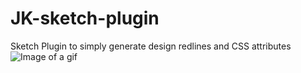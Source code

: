# JK-sketch-plugin
Sketch Plugin to simply generate design redlines and CSS attributes
![Image of a gif](https://liangpuhe.github.io/image/plugin.gif)
